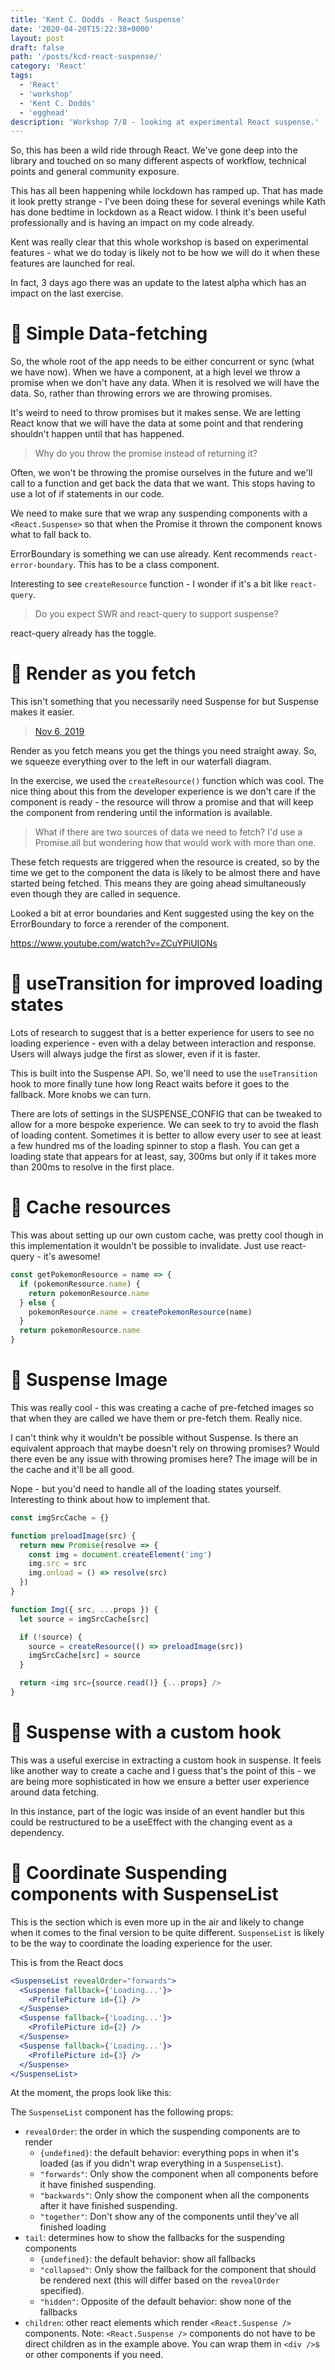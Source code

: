 ```yaml
---
title: 'Kent C. Dodds - React Suspense'
date: '2020-04-20T15:22:38+0000'
layout: post
draft: false
path: '/posts/kcd-react-suspense/'
category: 'React'
tags:
  - 'React'
  - 'workshop'
  - 'Kent C. Dodds'
  - 'egghead'
description: 'Workshop 7/8 - looking at experimental React suspense.'
---
```


So, this has been a wild ride through React. We've gone deep into the library and touched on so many different aspects of workflow, technical points and general community exposure.

This has all been happening while lockdown has ramped up. That has made it look pretty strange - I've been doing these for several evenings while Kath has done bedtime in lockdown as a React widow. I think it's been useful professionally and is having an impact on my code already.

Kent was really clear that this whole workshop is based on experimental features - what we do today is likely not to be how we will do it when these features are launched for real.

In fact, 3 days ago there was an update to the latest alpha which has an impact on the last exercise.

# 💪 Simple Data-fetching

So, the whole root of the app needs to be either concurrent or sync (what we have now). When we have a component, at a high level we throw a promise when we don't have any data. When it is resolved we will have the data. So, rather than throwing errors we are throwing promises.

It's weird to need to throw promises but it makes sense. We are letting React know that we will have the data at some point and that rendering shouldn't happen until that has happened.

> Why do you throw the promise instead of returning it?

Often, we won't be throwing the promise ourselves in the future and we'll call to a function and get back the data that we want. This stops having to use a lot of if statements in our code.

We need to make sure that we wrap any suspending components with a `<React.Suspense>` so that when the Promise it thrown the component knows what to fall back to.

ErrorBoundary is something we can use already. Kent recommends `react-error-boundary`. This has to be a class component.

Interesting to see `createResource` function - I wonder if it's a bit like `react-query`.

> Do you expect SWR and react-query to support suspense?

react-query already has the toggle.

# 💪 Render as you fetch

This isn't something that you necessarily need Suspense for but Suspense makes it easier.

<blockquote className="twitter-tweet"> <a href="https://twitter.com/kentcdodds/status/1191922859762843649">Nov 6, 2019</a></blockquote>

Render as you fetch means you get the things you need straight away. So, we squeeze everything over to the left in our waterfall diagram.

In the exercise, we used the `createResource()` function which was cool. The nice thing about this from the developer experience is we don't care if the component is ready - the resource will throw a promise and that will keep the component from rendering until the information is available.

> What if there are two sources of data we need to fetch? I'd use a Promise.all but wondering how that would work with more than one.

These fetch requests are triggered when the resource is created, so by the time we get to the component the data is likely to be almost there and have started being fetched. This means they are going ahead simultaneously even though they are called in sequence.

Looked a bit at error boundaries and Kent suggested using the key on the ErrorBoundary to force a rerender of the component.

https://www.youtube.com/watch?v=ZCuYPiUIONs

# 💪 useTransition for improved loading states

Lots of research to suggest that is a better experience for users to see no loading experience - even with a delay between interaction and response. Users will always judge the first as slower, even if it is faster.

This is built into the Suspense API. So, we'll need to use the `useTransition` hook to more finally tune how long React waits before it goes to the fallback. More knobs we can turn.

There are lots of settings in the SUSPENSE_CONFIG that can be tweaked to allow for a more bespoke experience. We can seek to try to avoid the flash of loading content. Sometimes it is better to allow every user to see at least a few hundred ms of the loading spinner to stop a flash. You can get a loading state that appears for at least, say, 300ms but only if it takes more than 200ms to resolve in the first place.

# 💪 Cache resources

This was about setting up our own custom cache, was pretty cool though in this implementation it wouldn't be possible to invalidate. Just use react-query - it's awesome!

```js
const getPokemonResource = name => {
  if (pokemonResource.name) {
    return pokemonResource.name
  } else {
    pokemonResource.name = createPokemonResource(name)
  }
  return pokemonResource.name
}
```

# 💪 Suspense Image

This was really cool - this was creating a cache of pre-fetched images so that when they are called we have them or pre-fetch them. Really nice.

I can't think why it wouldn't be possible without Suspense. Is there an equivalent approach that maybe doesn't rely on throwing promises? Would there even be any issue with throwing promises here? The image will be in the cache and it'll be all good.

Nope - but you'd need to handle all of the loading states yourself. Interesting to think about how to implement that.

```js
const imgSrcCache = {}

function preloadImage(src) {
  return new Promise(resolve => {
    const img = document.createElement('img')
    img.src = src
    img.onload = () => resolve(src)
  })
}

function Img({ src, ...props }) {
  let source = imgSrcCache[src]

  if (!source) {
    source = createResource(() => preloadImage(src))
    imgSrcCache[src] = source
  }

  return <img src={source.read()} {...props} />
}
```

# 💪 Suspense with a custom hook

This was a useful exercise in extracting a custom hook in suspense. It feels like another way to create a cache and I guess that's the point of this - we are being more sophisticated in how we ensure a better user experience around data fetching.

In this instance, part of the logic was inside of an event handler but this could be restructured to be a useEffect with the changing event as a dependency.

# 💪 Coordinate Suspending components with SuspenseList

This is the section which is even more up in the air and likely to change when it comes to the final version to be quite different. `SuspenseList` is likely to be the way to coordinate the loading experience for the user.

This is from the React docs

```jsx
<SuspenseList revealOrder="forwards">
  <Suspense fallback={'Loading...'}>
    <ProfilePicture id={1} />
  </Suspense>
  <Suspense fallback={'Loading...'}>
    <ProfilePicture id={2} />
  </Suspense>
  <Suspense fallback={'Loading...'}>
    <ProfilePicture id={3} />
  </Suspense>
</SuspenseList>
```

At the moment, the props look like this:

The `SuspenseList` component has the following props:

- `revealOrder`: the order in which the suspending components are to render
  - `{undefined}`: the default behavior: everything pops in when it's loaded (as
    if you didn't wrap everything in a `SuspenseList`).
  - `"forwards"`: Only show the component when all components before it have
    finished suspending.
  - `"backwards"`: Only show the component when all the components after it have
    finished suspending.
  - `"together"`: Don't show any of the components until they've all finished
    loading
- `tail`: determines how to show the fallbacks for the suspending components
  - `{undefined}`: the default behavior: show all fallbacks
  - `"collapsed"`: Only show the fallback for the component that should be
    rendered next (this will differ based on the `revealOrder` specified).
  - `"hidden"`: Opposite of the default behavior: show none of the fallbacks
- `children`: other react elements which render `<React.Suspense />` components.
  Note: `<React.Suspense />` components do not have to be direct children as in
  the example above. You can wrap them in `<div />`s or other components if you
  need.
